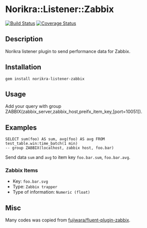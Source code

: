 # Norikra::Listener::Zabbix

[![Build Status](https://travis-ci.org/tkuchiki/norikra-listener-zabbix.svg?branch=master)](https://travis-ci.org/tkuchiki/norikra-listener-zabbix)
[![Coverage Status](https://coveralls.io/repos/github/tkuchiki/norikra-listener-zabbix/badge.svg?branch=master)](https://coveralls.io/github/tkuchiki/norikra-listener-zabbix?branch=master)

## Description

Norikra listener plugin to send performance data for Zabbix.

## Installation

```
gem install norikra-listener-zabbix
```

## Usage

Add your query with group ZABBIX(zabbix_server,zabbix_host,preifx_item_key,[port=10051]).

## Examples

```
SELECT sum(foo) AS sum, avg(foo) AS avg FROM test_table.win:time_batch(1 min)
-- group ZABBIX(localhost, zabbix host, foo.bar)
```

Send data `sum` and `avg` to item key `foo.bar.sum`, `foo.bar.avg`.

### Zabbix Items

- Key: `foo.bar.svg`
- Type: `Zabbix trapper`
- Type of information: `Numeric (float)`


## Misc

Many codes was copied from [fujiwara/fluent-plugin-zabbix](https://github.com/fujiwara/fluent-plugin-zabbix/blob/master/lib/fluent/plugin/out_zabbix.rb).
